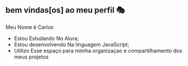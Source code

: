 ##  bem vindas[os] ao meu perfil 🎭

Meu Nome é Carlos

- Estou Estudando No Alura;
- Estou desenvolvendo Na linguagem JavaScript;
- Utilizo Esse espaço para mimha organizaçao e compartilhamento dos meus projetos
